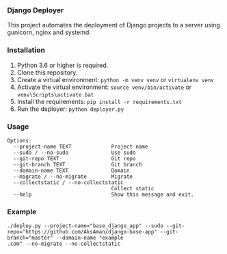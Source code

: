 ### Django Deployer

This project automates the deployment of Django projects to a server using gunicorn, nginx and systemd.

### Installation
1. Python 3.6 or higher is required.
2. Clone this repository.
3. Create a virtual environment: `python -m venv venv` or `virtualenv venv`
4. Activate the virtual environment: `source venv/bin/activate` or `venv\Scripts\activate.bat`
4. Install the requirements: `pip install -r requirements.txt`
5. Run the deployer: `python deployer.py`

### Usage
```
Options:
  --project-name TEXT             Project name
  --sudo / --no-sudo              Use sudo
  --git-repo TEXT                 Git repo
  --git-branch TEXT               Git branch
  --domain-name TEXT              Domain
  --migrate / --no-migrate        Migrate
  --collectstatic / --no-collectstatic
                                  Collect static
  --help                          Show this message and exit.
```

### Example
```
./deploy.py --project-name="base_django_app" --sudo --git-repo="https://github.com/AksAman/django-base-app" --git-branch="master" --domain-name "example
.com" --no-migrate --no-collectstatic
```
